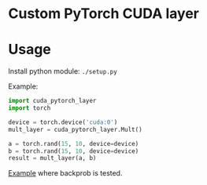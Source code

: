 # Custom PyTorch CUDA layer

# Usage
Install python module: `./setup.py`

Example:
```python
import cuda_pytorch_layer
import torch

device = torch.device('cuda:0')
mult_layer = cuda_pytorch_layer.Mult()

a = torch.rand(15, 10, device=device)
b = torch.rand(15, 10, device=device)
result = mult_layer(a, b)
```

[Example](./example/check.ipynb) where backprob is tested. 

